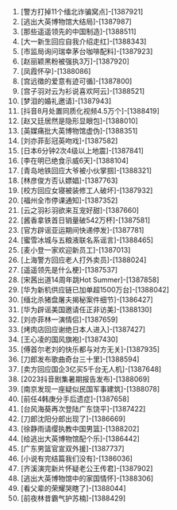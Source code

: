 
1. [警方打掉11个缅北诈骗窝点]-[1387921]
1. [逃出大英博物馆大结局]-[1387987]
1. [那些遥遥领先的中国制造]-[1388511]
1. [大一新生回应自我介绍走红]-[1388343]
1. [市监局询问瑞幸茅台咖啡配料]-[1387923]
1. [赵丽颖黑粉被强执3万]-[1387920]
1. [凤霞怀孕]-[1388086]
1. [宫远徵的爱意有迹可循]-[1387800]
1. [宫子羽对云为衫说喜欢阿云]-[1388521]
1. [梦泪的婚礼邀请]-[1387943]
1. [抖音8月处置同质化视频4.5万个]-[1388419]
1. [赵又廷居然是隐形显眼包]-[1388010]
1. [英媒痛批大英博物馆虚伪]-[1388351]
1. [刘亦菲彭冠英吻戏]-[1387582]
1. [日本6分钟2次4级以上地震]-[1387841]
1. [李在明已绝食示威6天]-[1388104]
1. [青岛地铁回应大爷被小伙掌掴]-[1388321]
1. [林彦俊方否认嫖娼]-[1387763]
1. [校方回应女寝被装修工人破坏]-[1387932]
1. [福州全市停课通知]-[1387352]
1. [云之羽衫羽欲来互宠好甜]-[1387660]
1. [酱香拿铁首日销量破542万杯]-[1387581]
1. [官方辟谣亚运期间快递停发]-[1387781]
1. [蜜雪冰城与五粮液联名系谣言]-[1388465]
1. [麦小登一家欢迎新员工]-[1387013]
1. [上海警方回应老人打外卖员]-[1388024]
1. [遥遥领先是什么梗]-[1387537]
1. [宋茜出道14周年跳Hot Summer]-[1387858]
1. [华为新机供应链已加单超1500万台]-[1388042]
1. [缅北杀猪盘屠夫揭秘案件细节]-[1386427]
1. [华为辟谣美国邀请任正非访美]-[1388130]
1. [刘亦菲林一演情侣]-[1387659]
1. [烤肉店回应谢绝日本人进入]-[1387427]
1. [王心凌的国风旗袍]-[1387430]
1. [傅首尔老刘的快乐都与对方无关]-[1387935]
1. [刀郎发布歌曲奇台三十里]-[1388594]
1. [卖方回应国企3亿买5千台无人机]-[1387648]
1. [2023抖音剧集暑期报告发布]-[1388069]
1. [南京发现一座疑似民国军事建筑]-[1388078]
1. [前任4韩庚分手后遗症]-[1387658]
1. [台风海葵再次登陆广东饶平]-[1387422]
1. [刀郎沈阳分郎出现了]-[1386669]
1. [徐静雨请缨执教中国男篮]-[1388202]
1. [给逃出大英博物馆配个乐]-[1386442]
1. [广东男篮官宣双外援]-[1387737]
1. [小说有完结篇我们没有]-[1386036]
1. [齐溪演完新片怀疑老公王传君]-[1387902]
1. [逃出大英博物馆中的家国情怀]-[1388306]
1. [看父辈的荣耀哭瞎了]-[1388044]
1. [前夜林昔霸气护苏楠]-[1388429]